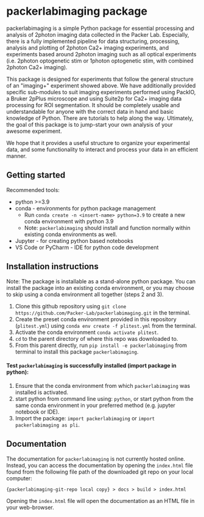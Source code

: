 # packerlabimaging package

packerlabimaging is a simple Python package for essential processing and analysis of 2photon imaging data collected in the Packer Lab. 
Especially, there is a fully implemented pipeline for data structuring, processing, analysis and plotting of 2photon Ca2+ imaging experiments, and experiments based around 2photon imaging such as all optical experiments (i.e. 2photon optogenetic stim or 1photon optogenetic stim, with combined 2photon Ca2+ imaging).

[//]: # (![Overall packerlabimaging package Flow Diagram]&#40;https://github.com/Packer-Lab/packerlabimaging/blob/7e16cf76588fa3fa34f634b9b455d9f386c54226/files/Overall%20Package%20Flow%20Diagram.drawio.png "Overall Flow Diagram"&#41; ![Typical Imaging Experiment Diagram]&#40;https://github.com/Packer-Lab/packerlabimaging/blob/41ab1740166e937ef96a7c5fbfdf9e59e5465c0b/docs/source/files/Typical-experiment-apr-22-2022.jpeg "Typical Imaging Experiment Diagram"&#41;)

This package is designed for experiments that follow the general structure of an "imaging+" experiment showed above. We have additionally provided specific sub-modules to suit imaging experiments performed using PackIO, a Bruker 2pPlus microscope and using Suite2p for Ca2+ imaging 
data processing for ROI segmentation. It should be completely usable and understandable for anyone with the correct data in hand and basic knowledge of Python. There are tutorials to help along the way. Ultimately, the goal of this package is to jump-start your own analysis of your awesome experiment.

We hope that it provides a useful structure to organize your experimental data, and some functionality to interact and process your data in an efficient manner. 

## Getting started

Recommended tools:
- python >=3.9
- conda - environments for python package management
  - Run `conda create -n <insert-name> python=3.9` to create a new conda environment with python 3.9
  - Note: `packerlabimaging` should install and function normally within existing conda environments as well. 
- Jupyter - for creating python based notebooks
- VS Code or PyCharm - IDE for python code development

## Installation instructions

Note: The package is installable as a stand-alone python package. You can install the package into an existing conda environment, or you may choose to skip using a conda environment all together (steps 2 and 3).

1. Clone this github repository using `git clone https://github.com/Packer-Lab/packerlabimaging.git` in the terminal. 
2. Create the preset conda environment provided in this repository (`plitest.yml`) using `conda env create -f plitest.yml` from the terminal. 
3. Activate the conda environment `conda activate plitest`.
4. `cd` to the parent directory of where this repo was downloaded to.
5. From this parent directly, run `pip install -e packerlabimaging` from terminal to install this package `packerlabimaging`.

#### Test `packerlabimaging` is successfully installed (import package in python):
1. Ensure that the conda environment from which `packerlabimaging` was installed is activated.
2. start python from command line using: `python`, or start python from the same conda environment in your preferred method (e.g. jupyter notebook or IDE).
3. Import the package: `import packerlabimaging` or `import packerlabimaging as pli`.

## Documentation

The documentation for `packerlabimaging` is not currently hosted online. 
Instead, you can access the documentation by opening the `index.html` file found from the following file path of the downloaded git repo on your local computer:

```{packerlabimaging-git-repo local copy} > docs > build > index.html```

Opening the `index.html` file will open the documentation as an HTML file in your web-browser.

